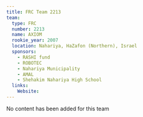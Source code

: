 ```yaml
---
title: FRC Team 2213
team:
  type: FRC
  number: 2213
  name: AXIOM
  rookie_year: 2007
  location: Nahariya, HaZafon (Northern), Israel
  sponsors:
    - RASHI fund
    - ROBOTEC
    - Nahariya Municipality
    - AMAL
    - Shehakim Nahariya High School
  links:
    Website: 
---
```

No content has been added for this team